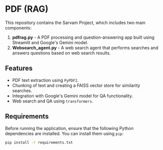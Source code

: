 # PDF (RAG)

This repository contains the Sarvam Project, which includes two main components:

1. **pdfrag.py** - A PDF processing and question-answering app built using Streamlit and Google's Gemini model.
2. **Websearch_agent.py** - A web search agent that performs searches and answers questions based on web search results.

## Features

- PDF text extraction using `PyPDF2`.
- Chunking of text and creating a FAISS vector store for similarity searches.
- Integration with Google's Gemini model for QA functionality.
- Web search and QA using `transformers`.

## Requirements

Before running the application, ensure that the following Python dependencies are installed. You can install them using `pip`:

```bash
pip install -r requirements.txt

